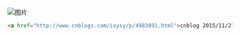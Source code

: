 
```

```

![图片](https://mmbiz.qpic.cn/mmbiz_png/EyPNic5dZCg8FHJlP9F0gqmZtLe5rbUYhqicuLoicq1aDveh6UYRKFexzPzNgdLAlnXVfmKDVbpJhhAJRN4Xia4Nicg/640)



```html
<a href="http://www.cnblogs.com/ixysy/p/4983891.html">cnblog 2015/11/21，同步关注3楼（采用出处）</a>
```

